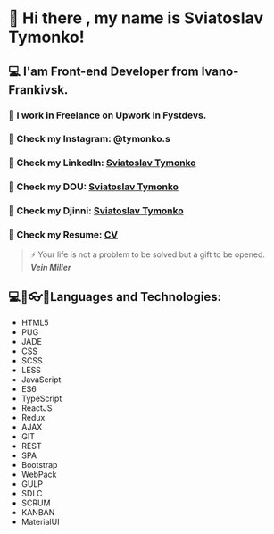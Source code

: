 # 👋 Hi there , my name is Sviatoslav Tymonko!<br/>
## 💻 I'am Front-end Developer from Ivano-Frankivsk.<br/>
### 👔 I work in Freelance on Upwork in Fystdevs.<br/>
### 💬 Check my Instagram: @tymonko.s<br/>
### 💬 Check my LinkedIn: [Sviatoslav Tymonko](https://www.linkedin.com/in/sviatoslav-tymonko-965419222/)<br/>
### 💬 Check my DOU: [Sviatoslav Tymonko](https://dou.ua/users/sviataoslav-tymonko/)<br/>
### 💬 Check my Djinni: [Sviatoslav Tymonko](https://djinni.co/q/c1f5e4e296/)<br/>
### 💬 Check my Resume: [CV](https://drive.google.com/file/d/1zPvfdVL7t5QTc2ADz6Zy8NJb7b5yX-GG/view?usp=sharing)<br/>


>⚡ Your life is not a problem to be solved but a gift to be opened. <br/>
>***Vein Miller***

## ​💻​💾​👓​👔​ Languages and Technologies:<br/>
* HTML5<br/>
* PUG<br/>
* JADE<br/>
* CSS<br/>
* SCSS<br/>
* LESS<br/>
* JavaScript<br/>
* ES6<br/>
* TypeScript<br/>
* ReactJS<br/>
* Redux<br/>
* AJAX<br/>
* GIT<br/>
* REST<br/>
* SPA<br/>
* Bootstrap<br/>
* WebPack<br/>
* GULP<br/>
* SDLC<br/>
* SCRUM<br/>
* KANBAN<br/>
* MaterialUI<br/>
